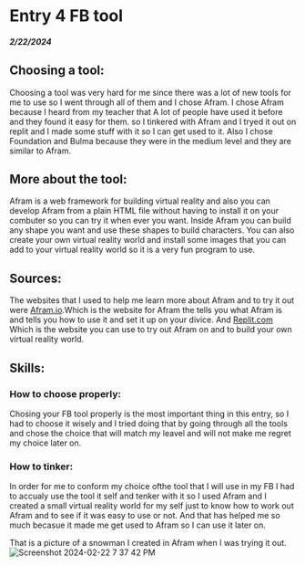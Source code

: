 # Entry 4 FB tool
##### 2/22/2024

## Choosing a tool:
Choosing a tool was very hard for me since there was a lot of new tools for me to use so I went through all of them and I chose Afram.
I chose Afram because I heard from my teacher that A lot of people have used it before and they found it easy for them.
so I tinkered with Afram and I tryed it out on replit and I made some stuff with it so I can get used to it. Also I chose Foundation and 
Bulma because they were in the medium level and they are similar to Afram. 
## More about the tool:
Afram is a web framework for building virtual reality and also you can develop Afram from a plain HTML file without having to install it on your combuter so you can try it when ever you want. Inside Afram you can build any shape you want and use these shapes to build characters. You can also create your own virtual reality world and install some images that you can add to your virtual reality world so it is a very fun program to use. 
## Sources:
The websites that I used to help me learn more about Afram and to try it out were [Afram.io](https://aframe.io/docs/1.5.0/introduction/#what-is-a-frame).Which is the website for Afram the tells you what Afram is and tells you how to use it and set it up on your divice. And [Replit.com](https://replit.com/~) Which is the website you can use to try out Afram on and to build your own virtual reality world.
## Skills:
### How to choose properly:
Chosing your FB tool properly is the most important thing in this entry, so I had to choose it wisely and I tried doing that by going through all the tools and chose the choice that will match my leavel and will not make me regret my choice later on.
### How to tinker:
In order for me to conform my choice ofthe tool that I will use in my FB I had to accualy use the tool it self and tenker with it so I used Afram and I created a small virtual reality world for my self just to know how to work out Afram and to see if it was easy to use or not. And that has helped me so much becasue it made me get used to Afram so I can use it later on.

That is a picture of a snowman I created in Afram when I was trying it out.
![Screenshot 2024-02-22 7 37 42 PM](https://github.com/omarm4400/sep10-freedom-project/assets/146861785/9fb34723-4bb3-4a4b-9345-082120121dab)
 
